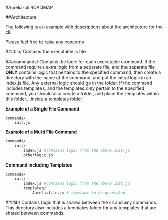 #Aurelia-cli ROADMAP

##Architecture

 The following is an example with descriptions about the architecture for the cli.

 Please feel free to raise any concerns


###bin/
    Contains the executable js file

###commands/
    Contains the logic for each executable command. 
    If the command requires extra logic from a separate file, and the separate file **ONLY** contains logic that pertains to the specified command, then create a directory with the name of the command, and put the initial logic in an index.js file. Any external logic should go in the folder.
    If the command includes templates, and the templates only pertain to the specified command, you should also create a folder, and place the templates within this folder... inside a templates folder

**Example of a Single File Command**
```
commands/
    init.js
```

**Example of a Multi File Command**
```bash
commands/
    init/
        index.js #contains logic from the above init.js
        otherlogic.js
```

**Command including Templates**
```bash
commands/
    init/
        index.js #contains logic from the above init.js
        templates/
            Aureliafile.js # template to be generated
```


###lib/
    Contains logic that is shared between the cli and any commands. 
    This directory also includes a templates folder for any templates that are shared between commands.
